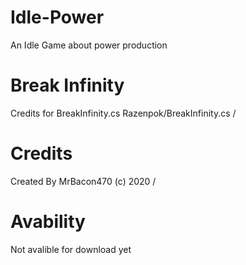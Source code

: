 # Idle-Power
An Idle Game about power production
# Break Infinity
Credits for BreakInfinity.cs Razenpok/BreakInfinity.cs /
# Credits
Created By MrBacon470 (c) 2020 /
# Avability
Not avalible for download yet
